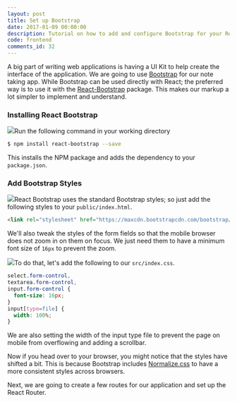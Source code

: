 ```yaml
---
layout: post
title: Set up Bootstrap
date: 2017-01-09 00:00:00
description: Tutorial on how to add and configure Bootstrap for your React.js app using React-Bootstrap.
code: frontend
comments_id: 32
---
```


A big part of writing web applications is having a UI Kit to help create the interface of the application. We are going to use [Bootstrap](http://getbootstrap.com) for our note taking app. While Bootstrap can be used directly with React; the preferred way is to use it with the [React-Bootstrap](https://react-bootstrap.github.io) package. This makes our markup a lot simpler to implement and understand.

### Installing React Bootstrap

<img class="code-marker" src="{{ site.url }}/assets/s.png" />Run the following command in your working directory

``` bash
$ npm install react-bootstrap --save
```

This installs the NPM package and adds the dependency to your `package.json`.

### Add Bootstrap Styles

<img class="code-marker" src="{{ site.url }}/assets/s.png" />React Bootstrap uses the standard Bootstrap styles; so just add the following styles to your `public/index.html`.

``` html
<link rel="stylesheet" href="https://maxcdn.bootstrapcdn.com/bootstrap/latest/css/bootstrap.min.css">
```

We'll also tweak the styles of the form fields so that the mobile browser does not zoom in on them on focus. We just need them to have a minimum font size of `16px` to prevent the zoom.

<img class="code-marker" src="{{ site.url }}/assets/s.png" />To do that, let's add the following to our `src/index.css`.

``` css
select.form-control,
textarea.form-control,
input.form-control {
  font-size: 16px;
}
input[type=file] {
  width: 100%;
}
```

We are also setting the width of the input type file to prevent the page on mobile from overflowing and adding a scrollbar.

Now if you head over to your browser, you might notice that the styles have shifted a bit. This is because Bootstrap includes [Normalize.css](http://necolas.github.io/normalize.css/) to have a more consistent styles across browsers.

Next, we are going to create a few routes for our application and set up the React Router.
